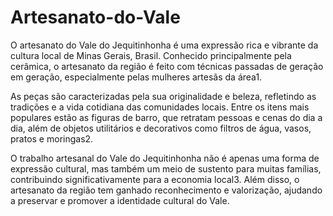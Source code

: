 # Artesanato-do-Vale
O artesanato do Vale do Jequitinhonha é uma expressão rica e vibrante da cultura local de Minas Gerais, Brasil. Conhecido principalmente pela cerâmica, o artesanato da região é feito com técnicas passadas de geração em geração, especialmente pelas mulheres artesãs da área1.

As peças são caracterizadas pela sua originalidade e beleza, refletindo as tradições e a vida cotidiana das comunidades locais. Entre os itens mais populares estão as figuras de barro, que retratam pessoas e cenas do dia a dia, além de objetos utilitários e decorativos como filtros de água, vasos, pratos e moringas2.

O trabalho artesanal do Vale do Jequitinhonha não é apenas uma forma de expressão cultural, mas também um meio de sustento para muitas famílias, contribuindo significativamente para a economia local3. Além disso, o artesanato da região tem ganhado reconhecimento e valorização, ajudando a preservar e promover a identidade cultural do Vale.